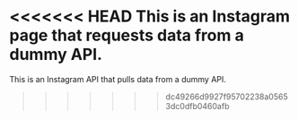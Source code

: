 <<<<<<< HEAD
This is an Instagram page that requests data from a dummy API.
=======
This is an Instagram API that pulls data from a dummy API.
>>>>>>> dc49266d9927f95702238a05653dc0dfb0460afb
